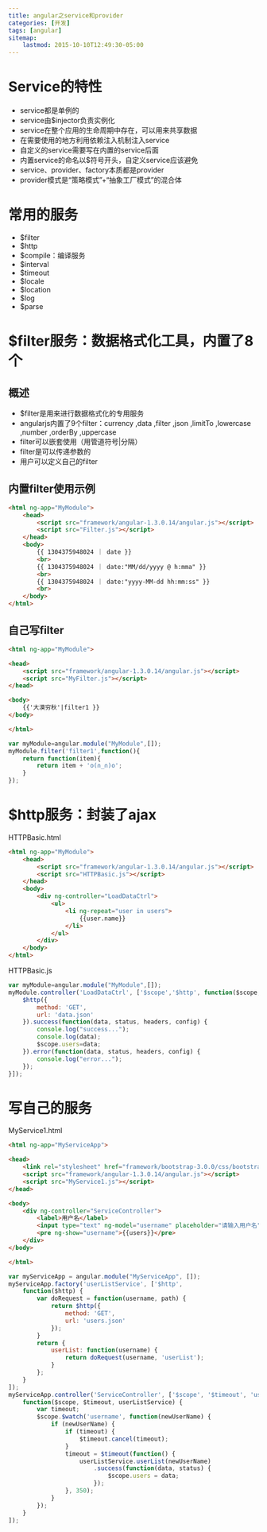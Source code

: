 ```yaml
---
title: angular之service和provider
categories: [开发]
tags: [angular]
sitemap:
    lastmod: 2015-10-10T12:49:30-05:00
---
```





Service的特性
========================================================================================

* service都是单例的
* service由$injector负责实例化
* service在整个应用的生命周期中存在，可以用来共享数据
* 在需要使用的地方利用依赖注入机制注入service
* 自定义的service需要写在内置的service后面
* 内置service的命名以$符号开头，自定义service应该避免
* service、provider、factory本质都是provider
* provider模式是“策略模式”+“抽象工厂模式”的混合体







常用的服务
========================================================================================

* $filter
* $http
* $compile：编译服务
* $interval
* $timeout
* $locale
* $location
* $log
* $parse






$filter服务：数据格式化工具，内置了8个
========================================================================================

概述
-------------------------------------------------------

* $filter是用来进行数据格式化的专用服务
* angularjs内置了9个filter：currency ,data ,filter ,json ,limitTo ,lowercase ,number ,orderBy ,uppercase
* filter可以嵌套使用（用管道符号|分隔）
* filter是可以传递参数的
* 用户可以定义自己的filter



内置filter使用示例
-------------------------------------------------------

```html
<html ng-app="MyModule">
	<head>
		<script src="framework/angular-1.3.0.14/angular.js"></script>
		<script src="Filter.js"></script>
	</head>
	<body>
		{{ 1304375948024 ｜ date }}
		<br>
		{{ 1304375948024 ｜ date:"MM/dd/yyyy @ h:mma" }}
		<br>
		{{ 1304375948024 ｜ date:"yyyy-MM-dd hh:mm:ss" }}
		<br>
	</body>
</html>
```



自己写filter
-------------------------------------------------------

```html
<html ng-app="MyModule">

<head>
    <script src="framework/angular-1.3.0.14/angular.js"></script>
    <script src="MyFilter.js"></script>
</head>

<body>
    {{'大漠穷秋'|filter1 }}
</body>

</html>
```

```javascript
var myModule=angular.module("MyModule",[]);
myModule.filter('filter1',function(){
    return function(item){
        return item + 'o(∩_∩)o';
    }
});
```









$http服务：封装了ajax
========================================================================================

HTTPBasic.html

``` html
<html ng-app="MyModule">
	<head>
		<script src="framework/angular-1.3.0.14/angular.js"></script>
		<script src="HTTPBasic.js"></script>
	</head>
	<body>
		<div ng-controller="LoadDataCtrl">
			<ul>
				<li ng-repeat="user in users">
					{{user.name}}
				</li>
			</ul>
		</div>
	</body>
</html>
```

HTTPBasic.js

``` javascript
var myModule=angular.module("MyModule",[]);
myModule.controller('LoadDataCtrl', ['$scope','$http', function($scope,$http){
	$http({
        method: 'GET',
        url: 'data.json'
    }).success(function(data, status, headers, config) {
        console.log("success...");
        console.log(data);
        $scope.users=data;
    }).error(function(data, status, headers, config) {
        console.log("error...");
    });
}]);
```









写自己的服务
========================================================================================

MyService1.html

```html
<html ng-app="MyServiceApp">

<head>
    <link rel="stylesheet" href="framework/bootstrap-3.0.0/css/bootstrap.css">
    <script src="framework/angular-1.3.0.14/angular.js"></script>
    <script src="MyService1.js"></script>
</head>

<body>
    <div ng-controller="ServiceController">
        <label>用户名</label>
        <input type="text" ng-model="username" placeholder="请输入用户名" />
        <pre ng-show="username">{{users}}</pre>
    </div>
</body>

</html>
```


```javascript
var myServiceApp = angular.module("MyServiceApp", []);
myServiceApp.factory('userListService', ['$http',
    function($http) {
        var doRequest = function(username, path) {
            return $http({
                method: 'GET',
                url: 'users.json'
            });
        }
        return {
            userList: function(username) {
                return doRequest(username, 'userList');
            }
        };
    }
]);
myServiceApp.controller('ServiceController', ['$scope', '$timeout', 'userListService',
    function($scope, $timeout, userListService) {
        var timeout;
        $scope.$watch('username', function(newUserName) {
            if (newUserName) {
                if (timeout) {
                    $timeout.cancel(timeout);
                }
                timeout = $timeout(function() {
                    userListService.userList(newUserName)
                        .success(function(data, status) {
                            $scope.users = data;
                        });
                }, 350);
            }
        });
    }
]);
```
